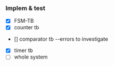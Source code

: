 ### Implem & test 

- [x] FSM-TB
- [x] counter tb 
- [] comparator tb --errors to investigate 
- [x] timer tb 
- [ ] whole system  